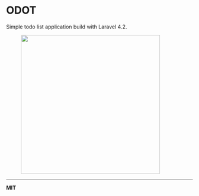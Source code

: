 <h1>ODOT</h1>
Simple todo list application build with Laravel 4.2.

<figure>
  <img src="http://www.montalvomiguel.net/wp-content/uploads/2015/06/IMG_9594.png" width=375>
</figure>
<hr>
<strong>MIT</strong>

